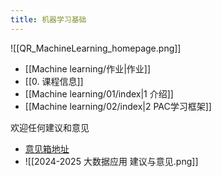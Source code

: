 ```yaml
---
title: 机器学习基础
---
```

![[QR_MachineLearning_homepage.png]]
- [[Machine learning/作业|作业]]
- [[0. 课程信息]]
- [[Machine learning/01/index|1 介绍]]
- [[Machine learning/02/index|2 PAC学习框架]]

欢迎任何建议和意见
- [意见箱地址](https://send2me.cn/YHmeXi_I/S_28eYZLBE75QA)
- ![[2024-2025 大数据应用 建议与意见.png]]
